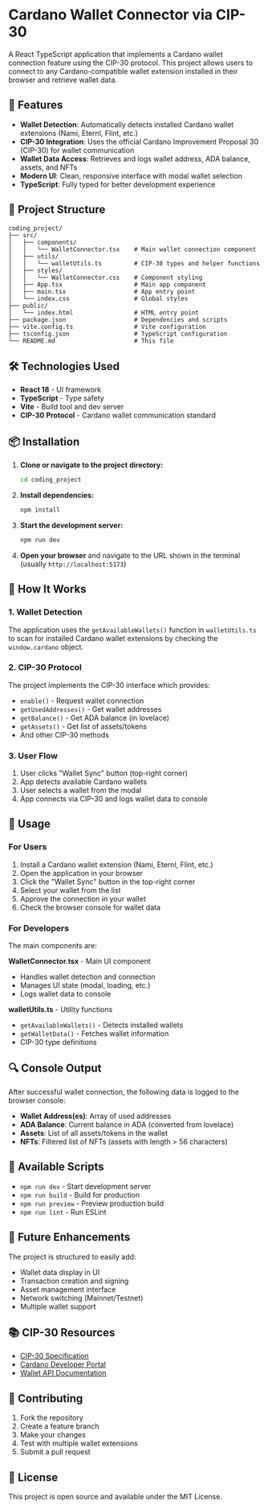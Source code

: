 # Cardano Wallet Connector via CIP-30

A React TypeScript application that implements a Cardano wallet connection feature using the CIP-30 protocol. This project allows users to connect to any Cardano-compatible wallet extension installed in their browser and retrieve wallet data.

## 🚀 Features

- **Wallet Detection**: Automatically detects installed Cardano wallet extensions (Nami, Eternl, Flint, etc.)
- **CIP-30 Integration**: Uses the official Cardano Improvement Proposal 30 (CIP-30) for wallet communication
- **Wallet Data Access**: Retrieves and logs wallet address, ADA balance, assets, and NFTs
- **Modern UI**: Clean, responsive interface with modal wallet selection
- **TypeScript**: Fully typed for better development experience

## 📁 Project Structure

```
coding_project/
├── src/
│   ├── components/
│   │   └── WalletConnector.tsx    # Main wallet connection component
│   ├── utils/
│   │   └── walletUtils.ts         # CIP-30 types and helper functions
│   ├── styles/
│   │   └── WalletConnector.css    # Component styling
│   ├── App.tsx                    # Main app component
│   ├── main.tsx                   # App entry point
│   └── index.css                  # Global styles
├── public/
│   └── index.html                 # HTML entry point
├── package.json                   # Dependencies and scripts
├── vite.config.ts                 # Vite configuration
├── tsconfig.json                  # TypeScript configuration
└── README.md                      # This file
```

## 🛠️ Technologies Used

- **React 18** - UI framework
- **TypeScript** - Type safety
- **Vite** - Build tool and dev server
- **CIP-30 Protocol** - Cardano wallet communication standard

## 📦 Installation

1. **Clone or navigate to the project directory:**
   ```bash
   cd coding_project
   ```

2. **Install dependencies:**
   ```bash
   npm install
   ```

3. **Start the development server:**
   ```bash
   npm run dev
   ```

4. **Open your browser** and navigate to the URL shown in the terminal (usually `http://localhost:5173`)

## 🔧 How It Works

### 1. Wallet Detection
The application uses the `getAvailableWallets()` function in `walletUtils.ts` to scan for installed Cardano wallet extensions by checking the `window.cardano` object.

### 2. CIP-30 Protocol
The project implements the CIP-30 interface which provides:
- `enable()` - Request wallet connection
- `getUsedAddresses()` - Get wallet addresses
- `getBalance()` - Get ADA balance (in lovelace)
- `getAssets()` - Get list of assets/tokens
- And other CIP-30 methods

### 3. User Flow
1. User clicks "Wallet Sync" button (top-right corner)
2. App detects available Cardano wallets
3. User selects a wallet from the modal
4. App connects via CIP-30 and logs wallet data to console

## 🎯 Usage

### For Users
1. Install a Cardano wallet extension (Nami, Eternl, Flint, etc.)
2. Open the application in your browser
3. Click the "Wallet Sync" button in the top-right corner
4. Select your wallet from the list
5. Approve the connection in your wallet
6. Check the browser console for wallet data

### For Developers
The main components are:

**WalletConnector.tsx** - Main UI component
- Handles wallet detection and connection
- Manages UI state (modal, loading, etc.)
- Logs wallet data to console

**walletUtils.ts** - Utility functions
- `getAvailableWallets()` - Detects installed wallets
- `getWalletData()` - Fetches wallet information
- CIP-30 type definitions

## 🔍 Console Output

After successful wallet connection, the following data is logged to the browser console:
- **Wallet Address(es)**: Array of used addresses
- **ADA Balance**: Current balance in ADA (converted from lovelace)
- **Assets**: List of all assets/tokens in the wallet
- **NFTs**: Filtered list of NFTs (assets with length > 56 characters)

## 🚀 Available Scripts

- `npm run dev` - Start development server
- `npm run build` - Build for production
- `npm run preview` - Preview production build
- `npm run lint` - Run ESLint

## 🔮 Future Enhancements

The project is structured to easily add:
- Wallet data display in UI
- Transaction creation and signing
- Asset management interface
- Network switching (Mainnet/Testnet)
- Multiple wallet support

## 📚 CIP-30 Resources

- [CIP-30 Specification](https://github.com/cardano-foundation/CIPs/tree/master/CIP-0030)
- [Cardano Developer Portal](https://developers.cardano.org/)
- [Wallet API Documentation](https://docs.cardano.org/cardano-components/cardano-wallet/api/)

## 🤝 Contributing

1. Fork the repository
2. Create a feature branch
3. Make your changes
4. Test with multiple wallet extensions
5. Submit a pull request

## 📄 License

This project is open source and available under the MIT License.

